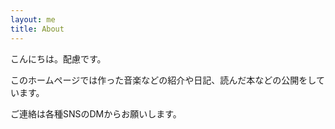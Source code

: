 ```yaml
---
layout: me
title: About
---
```


こんにちは。配慮です。

このホームページでは作った音楽などの紹介や日記、読んだ本などの公開をしています。

ご連絡は各種SNSのDMからお願いします。